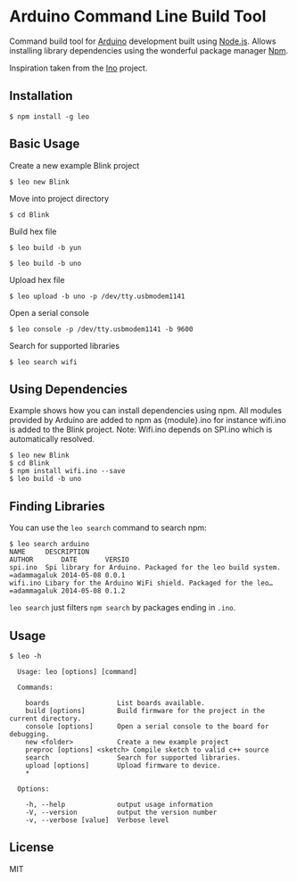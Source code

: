 # Arduino Command Line Build Tool

Command build tool for [Arduino][arduino] development built using
[Node.js][nodejs]. Allows installing library dependencies using the wonderful
package manager [Npm][npm].

Inspiration taken from the [Ino][ino] project.

## Installation

`$ npm install -g leo`


## Basic Usage

Create a new example Blink project

`$ leo new Blink`

Move into project directory

`$ cd Blink`

Build hex file

`$ leo build -b yun`

`$ leo build -b uno`


Upload hex file

`$ leo upload -b uno -p /dev/tty.usbmodem1141`

Open a serial console

`$ leo console -p /dev/tty.usbmodem1141 -b 9600`

Search for supported libraries

`$ leo search wifi`


## Using Dependencies

Example shows how you can install dependencies using npm. All modules provided by
Arduino are added to npm as {module}.ino for instance wifi.ino is added to the
Blink project. Note: Wifi.ino depends on SPI.ino which is automatically resolved.

```
$ leo new Blink
$ cd Blink
$ npm install wifi.ino --save
$ leo build -b uno
```

## Finding Libraries

You can use the `leo search` command to search npm:

```
$ leo search arduino
NAME     DESCRIPTION                                                 AUTHOR       DATE       VERSIO
spi.ino  Spi library for Arduino. Packaged for the leo build system. =adammagaluk 2014-05-08 0.0.1
wifi.ino Libary for the Arduino WiFi shield. Packaged for the leo…   =adammagaluk 2014-05-08 0.1.2
```

`leo search` just filters `npm search` by packages ending in `.ino`.

## Usage

```
$ leo -h

  Usage: leo [options] [command]

  Commands:

    boards                 List boards available.
    build [options]        Build firmware for the project in the current directory.
    console [options]      Open a serial console to the board for debugging.
    new <folder>           Create a new example project
    preproc [options] <sketch> Compile sketch to valid c++ source
    search                 Search for supported libraries.
    upload [options]       Upload firmware to device.
    *

  Options:

    -h, --help             output usage information
    -V, --version          output the version number
    -v, --verbose [value]  Verbose level
```

## License

MIT

[nodejs]: http://nodejs.org/ "Node.js"
[arduino]: http://arduino.cc/ "Arduino"
[ino]: http://inotool.org/ "Ino Build Tool"
[npm]: http://npmjs.org/ "Node Package Manager"
